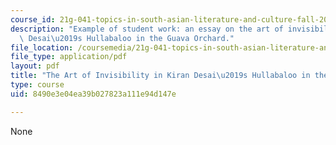 ```yaml
---
course_id: 21g-041-topics-in-south-asian-literature-and-culture-fall-2004
description: "Example of student work: an essay on the art of invisibility in Kiran\
  \ Desai\u2019s Hullabaloo in the Guava Orchard."
file_location: /coursemedia/21g-041-topics-in-south-asian-literature-and-culture-fall-2004/8490e3e04ea39b027823a111e94d147e_MIT21G_041F04_ramya.pdf
file_type: application/pdf
layout: pdf
title: "The Art of Invisibility in Kiran Desai\u2019s Hullabaloo in the Guava Orchard"
type: course
uid: 8490e3e04ea39b027823a111e94d147e

---
```

None